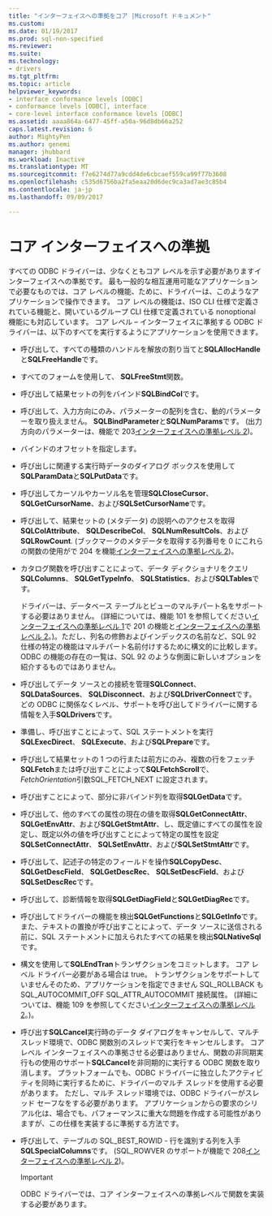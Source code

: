 ```yaml
---
title: "インターフェイスへの準拠をコア |Microsoft ドキュメント"
ms.custom: 
ms.date: 01/19/2017
ms.prod: sql-non-specified
ms.reviewer: 
ms.suite: 
ms.technology:
- drivers
ms.tgt_pltfrm: 
ms.topic: article
helpviewer_keywords:
- interface conformance levels [ODBC]
- conformance levels [ODBC], interface
- core-level interface conformance levels [ODBC]
ms.assetid: aaaa864a-6477-45ff-a50a-96d8db66a252
caps.latest.revision: 6
author: MightyPen
ms.author: genemi
manager: jhubbard
ms.workload: Inactive
ms.translationtype: MT
ms.sourcegitcommit: f7e6274d77a9cdd4de6cbcaef559ca99f77b3608
ms.openlocfilehash: c535d6756ba2fa5eaa20d6dec9ca3ad7ae3c85b4
ms.contentlocale: ja-jp
ms.lasthandoff: 09/09/2017

---
```

# <a name="core-interface-conformance"></a>コア インターフェイスへの準拠
すべての ODBC ドライバーは、少なくともコア レベルを示す必要がありますインターフェイスへの準拠です。 最も一般的な相互運用可能なアプリケーションで必要なものでは、コア レベルの機能、ために、ドライバーは、このようなアプリケーションで操作できます。 コア レベルの機能は、ISO CLI 仕様で定義されている機能と、開いているグループ CLI 仕様で定義されている nonoptional 機能にも対応しています。 コア レベル – インターフェイスに準拠する ODBC ドライバーは、以下のすべてを実行するようにアプリケーションを使用できます。  
  
-   呼び出して、すべての種類のハンドルを解放の割り当てと**SQLAllocHandle**と**SQLFreeHandle**です。  
  
-   すべてのフォームを使用して、 **SQLFreeStmt**関数。  
  
-   呼び出して結果セットの列をバインド**SQLBindCol**です。  
  
-   呼び出して、入力方向にのみ、パラメーターの配列を含む、動的パラメーターを取り扱えません。 **SQLBindParameter**と**SQLNumParams**です。 (出力方向のパラメーターは、機能で 203[インターフェイスへの準拠レベル 2](../../../odbc/reference/develop-app/level-2-interface-conformance.md))。  
  
-   バインドのオフセットを指定します。  
  
-   呼び出しに関連する実行時データのダイアログ ボックスを使用して**SQLParamData**と**SQLPutData**です。  
  
-   呼び出してカーソルやカーソル名を管理**SQLCloseCursor**、 **SQLGetCursorName**、および**SQLSetCursorName**です。  
  
-   呼び出して、結果セットの (メタデータ) の説明へのアクセスを取得**SQLColAttribute**、 **SQLDescribeCol**、 **SQLNumResultCols**、および**SQLRowCount**. (ブックマークのメタデータを取得する列番号を 0 にこれらの関数の使用がで 204 を機能[インターフェイスへの準拠レベル 2](../../../odbc/reference/develop-app/level-2-interface-conformance.md))。  
  
-   カタログ関数を呼び出すことによって、データ ディクショナリをクエリ**SQLColumns**、 **SQLGetTypeInfo**、 **SQLStatistics**、および**SQLTables**です。  
  
     ドライバーは、データベース テーブルとビューのマルチパート名をサポートする必要はありません。 (詳細については、機能 101 を参照してください[インターフェイスへの準拠レベル 1](../../../odbc/reference/develop-app/level-1-interface-conformance.md)で 201 の機能と[インターフェイスへの準拠レベル 2](../../../odbc/reference/develop-app/level-2-interface-conformance.md)。)。ただし、列名の修飾およびインデックスの名前など、SQL 92 仕様の特定の機能はマルチパート名前付けするために構文的に比較します。 ODBC の機能の存在の一覧は、SQL 92 のような側面に新しいオプションを紹介するものではありません。  
  
-   呼び出してデータ ソースとの接続を管理**SQLConnect**、 **SQLDataSources**、 **SQLDisconnect**、および**SQLDriverConnect**です。 どの ODBC に関係なくレベル、サポートを呼び出してドライバーに関する情報を入手**SQLDrivers**です。  
  
-   準備し、呼び出すことによって、SQL ステートメントを実行**SQLExecDirect**、 **SQLExecute**、および**SQLPrepare**です。  
  
-   呼び出して結果セットの 1 つの行または前方にのみ、複数の行をフェッチ**SQLFetch**または呼び出すことによって**SQLFetchScroll**で、 *FetchOrientation*引数SQL_FETCH_NEXT に設定されます。  
  
-   呼び出すことによって、部分に非バインド列を取得**SQLGetData**です。  
  
-   呼び出して、他のすべての属性の現在の値を取得**SQLGetConnectAttr**、 **SQLGetEnvAttr**、および**SQLGetStmtAttr**、し、既定値にすべての属性を設定し、既定以外の値を呼び出すことによって特定の属性を設定**SQLSetConnectAttr**、 **SQLSetEnvAttr**、および**SQLSetStmtAttr**です。  
  
-   呼び出して、記述子の特定のフィールドを操作**SQLCopyDesc**、 **SQLGetDescField**、 **SQLGetDescRec**、 **SQLSetDescField**、および**SQLSetDescRec**です。  
  
-   呼び出して、診断情報を取得**SQLGetDiagField**と**SQLGetDiagRec**です。  
  
-   呼び出してドライバーの機能を検出**SQLGetFunctions**と**SQLGetInfo**です。 また、テキストの置換が呼び出すことによって、データ ソースに送信される前に、SQL ステートメントに加えられたすべての結果を検出**SQLNativeSql**です。  
  
-   構文を使用して**SQLEndTran**トランザクションをコミットします。 コア レベル ドライバー必要がある場合は true。 トランザクションをサポートしていませんそのため、アプリケーションを指定できません SQL_ROLLBACK も SQL_AUTOCOMMIT_OFF SQL_ATTR_AUTOCOMMIT 接続属性。 (詳細については、機能 109 を参照してください[インターフェイスへの準拠レベル 2](../../../odbc/reference/develop-app/level-2-interface-conformance.md)。)。  
  
-   呼び出す**SQLCancel**実行時のデータ ダイアログをキャンセルして、マルチ スレッド環境で、ODBC 関数別のスレッドで実行をキャンセルします。 コア レベル インターフェイスへの準拠させる必要はありません、関数の非同期実行もの使用のサポート**SQLCancel**を非同期的に実行する ODBC 関数を取り消します。 プラットフォームでも、ODBC ドライバーに独立したアクティビティを同時に実行するために、ドライバーのマルチ スレッドを使用する必要があります。 ただし、マルチ スレッド環境では、ODBC ドライバーがスレッド セーフなをする必要があります。 アプリケーションからの要求のシリアル化は、場合でも、パフォーマンスに重大な問題を作成する可能性がありますが、この仕様を実装するに準拠する方法です。  
  
-   呼び出して、テーブルの SQL_BEST_ROWID - 行を識別する列を入手**SQLSpecialColumns**です。 (SQL_ROWVER のサポートが機能で 208[インターフェイスへの準拠レベル 2](../../../odbc/reference/develop-app/level-2-interface-conformance.md))。  
  
    > [!IMPORTANT]  
    >  ODBC ドライバーでは、コア インターフェイスへの準拠レベルで関数を実装する必要があります。

